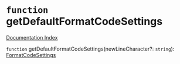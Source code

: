 # `function` getDefaultFormatCodeSettings

[Documentation Index](../README.md)

`function` getDefaultFormatCodeSettings(newLineCharacter?: `string`): [FormatCodeSettings](../interface.FormatCodeSettings/README.md)